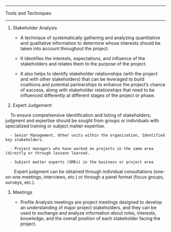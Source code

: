 
******
Tools and Techniques
******

1. Stakeholder Analysis

    - A technique of systematically gathering and analyzing quantitative and qualitative 
      information to determine whose interests should be taken into account throughout the project.
  
    - It identifies the interests, expectations, and influence of the stakeholders and relates them to the purpose of the project.
    - It also helps to identify stakeholder relationships (with the project and with other stakeholders) that can be leveraged
      to build coalitions and potential partnerships to enhance the project’s chance of success, along with stakeholder
      relationships that need to be influenced differently at different stages of the project or phase.
  
2. Expert Judgement

        To ensure comprehensive identification and listing of stakeholders, judgment and expertise should be sought 
        from groups or individuals with specialized training or subject matter expertise.
      
      - Senior Management, Other units within the organization, Identified key stakeholders.
     
      - Project managers who have worked on projects in the same area (directly or through lessons learned.       
     
      - Subject matter experts (SMEs) in the business or project area
        
        Expert judgment can be obtained through individual consultations (one-on-one meetings, interviews, etc.) or
        through a panel format (focus groups, surveys, etc.).        
 
3. Meetings

    - Profile Analysis meetings are project meetings designed to develop an understanding of major project stakeholders,
      and they can be used to exchange and analyze information about roles, interests, knowledge, and the 
      overall position of each stakeholder facing the project.
